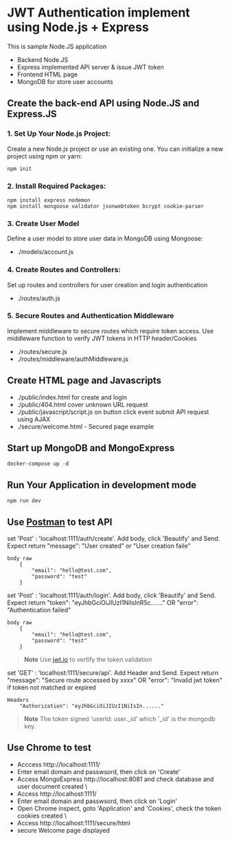 # JWT Authentication implement using Node.js + Express

This is sample Node.JS application 
- Backend Node.JS 
- Express implemented API server & issue JWT token
- Frontend HTML page 
- MongoDB for store user accounts

## Create the back-end API using Node.JS and Express.JS

### 1. Set Up Your Node.js Project:
Create a new Node.js project or use an existing one. You can initialize a new project using npm or yarn:
```
npm init
```
### 2. Install Required Packages:
```
npm install express nodemon 
npm install mongoose validator jsonwebtoken bcrypt cookie-parser
```
### 3. Create User Model
Define a user model to store user data in MongoDB using Mongoose:
- ./models/account.js

### 4. Create Routes and Controllers:
Set up routes and controllers for user creation and login authentication
- ./routes/auth.js

### 5. Secure Routes and Authentication Middleware
Implement middleware to secure routes which require token access. Use middleware function to verify JWT tokens in HTTP header/Cookies
- ./routes/secure.js
- ./routes/middleware/authMiddleware.js

## Create HTML page and Javascripts

- ./public/index.html for create and login 
- ./public/404.html cover unknown URL request
- ./public/javascript/script.js on button click event submit API request using AJAX
- ./secure/welcome.html - Secured page example

## Start up MongoDB and MongoExpress
```
docker-compose up -d
```

## Run Your Application in development mode
```
npm run dev
```

## Use [Postman](https://www.postman.com/) to test API
set 'Post' : 'localhost:1111/auth/create'. Add body, click 'Beautify' and Send. Expect return "message": "User created" or "User creation faile"
```
body raw
    {
        "email": "hello@test.com",
        "password": "test"
    }
```
set 'Post' : 'localhost:1111/auth/login'. Add body, click 'Beautify' and Send. Expect return "token": "eyJhbGciOiJIUzI1NiIsInR5c......." OR "error": "Authentication failed" 
```
body raw
    {
        "email": "hello@test.com",
        "password": "test"
    }
```

> **Note**
> Use [jwt.io](http://jwt.io) to vertify the token validation

set 'GET' : 'localhost:1111/secure/api'. Add Header and Send. Expect return "message": "Secure route accessed by xxxx" OR  "error": "Invalid jwt token" if token not matched or expired
```
Headers
    "Authorization": "eyJhbGciOiJIUzI1NiIsIn......"
```

> **Note**
>The token signed 'userId: user._id' which '_id' is the mongodb key.

## Use Chrome to test
- Acccess http://localhost:1111/
- Enter email domain and passwsord, then click on 'Create'
- Access MongoExpress http://localhost:8081 and check database and user document created
\
- Access http://localhost:1111/ 
- Enter email domain and passwsord, then click on 'Login'
- Open Chrome inspect, goto 'Application' and 'Cookies', check the token cookies created
\
- Access http://localhost:1111/secure/html
- secure Welcome page displayed

